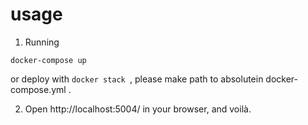 # usage

1. Running 

```
docker-compose up 
```

or deploy with `docker stack `, please make path to absolutein docker-compose.yml .

2. Open http://localhost:5004/ in your browser, and voilà.